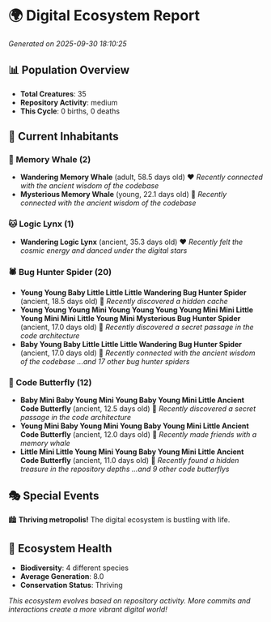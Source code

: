 # 🌍 Digital Ecosystem Report
*Generated on 2025-09-30 18:10:25*

## 📊 Population Overview
- **Total Creatures**: 35
- **Repository Activity**: medium
- **This Cycle**: 0 births, 0 deaths

## 👥 Current Inhabitants

### 🐋 Memory Whale (2)
- **Wandering Memory Whale** (adult, 58.5 days old) ❤️
  *Recently connected with the ancient wisdom of the codebase*
- **Mysterious Memory Whale** (young, 22.1 days old) 💚
  *Recently connected with the ancient wisdom of the codebase*

### 🐱 Logic Lynx (1)
- **Wandering Logic Lynx** (ancient, 35.3 days old) ❤️
  *Recently felt the cosmic energy and danced under the digital stars*

### 🕷️ Bug Hunter Spider (20)
- **Young Young Baby Little Little Little Wandering Bug Hunter Spider** (ancient, 18.5 days old) 💛
  *Recently discovered a hidden cache*
- **Young Young Young Mini Young Young Young Young Mini Mini Little Young Mini Mini Little Young Mini Mysterious Bug Hunter Spider** (ancient, 17.0 days old) 💛
  *Recently discovered a secret passage in the code architecture*
- **Baby Young Baby Little Little Little Wandering Bug Hunter Spider** (ancient, 17.0 days old) 💚
  *Recently connected with the ancient wisdom of the codebase*
  *...and 17 other bug hunter spiders*

### 🦋 Code Butterfly (12)
- **Baby Mini Baby Young Mini Young Baby Young Mini Little Ancient Code Butterfly** (ancient, 12.5 days old) 💛
  *Recently discovered a secret passage in the code architecture*
- **Young Mini Baby Young Mini Young Baby Young Mini Little Ancient Code Butterfly** (ancient, 12.0 days old) 💛
  *Recently made friends with a memory whale*
- **Little Mini Little Young Mini Young Baby Young Mini Little Ancient Code Butterfly** (ancient, 11.0 days old) 💚
  *Recently found a hidden treasure in the repository depths*
  *...and 9 other code butterflys*

## 🎭 Special Events

🏙️ **Thriving metropolis!** The digital ecosystem is bustling with life.

## 🔬 Ecosystem Health
- **Biodiversity**: 4 different species
- **Average Generation**: 8.0
- **Conservation Status**: Thriving

*This ecosystem evolves based on repository activity. More commits and interactions create a more vibrant digital world!*